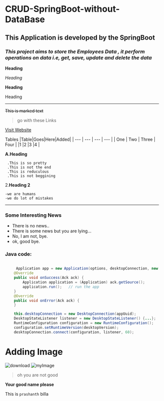 # CRUD-SpringBoot-without-DataBase

## This Application is developed by the SpringBoot

### *This project aims to store the Employees Data , it perform operations on data i.e, get, save, update and delete the data*


**Heading**

*Heading*

__Heading__

Heading

____________


~~This is marked text~~


>go with these Links

[Visit Website](https://google.com "come on open it")


Tables
|Table|Goes|Here|Added|
| --- | --- | --- | --- |
| One | Two | Three | Four |
|1  |2  |3  |4  |


**A.Heading**

     .This is so pretty  
     .This is not the end  
     .This is reduculous  
     .This is not beggining  
  
2.**Heading 2**

    -we are humans
    -we do lot of mistakes
   
__________
### Some Interesting News

* There is no news..
* There is some news but you are lying...
* No, I am not, bye.
* ok, good bye.

### **Java code:**
```java

     Application app = new Application(options, desktopConnection, new AckListener() {
   	@Override
   	public void onSuccess(Ack ack) {
   		Application application = (Application) ack.getSource();
   		application.run();   // run the app
   	}
   	@Override
   	public void onError(Ack ack) {
   	}
```

   
   
```Java 
	this.desktopConnection = new DesktopConnection(appUuid);
	DesktopStateListener listener = new DesktopStateListener() {...};
	RuntimeConfiguration configuration = new RuntimeConfiguration();
	configuration.setRuntimeVersion(desktopVersion);
	desktopConnection.connect(configuration, listener, 60);
```
# Adding Image
![download](https://user-images.githubusercontent.com/85600714/126865932-2e06df48-e2a6-42a5-ae04-710718de48a5.png "Download")
![myImage](https://user-images.githubusercontent.com/85600714/126866032-164a4b1a-0543-40cf-a0f7-182b1d6ea3ef.jpg "Download")





>oh you are not good

**Your good name please**


This is `prashanth` billa  

